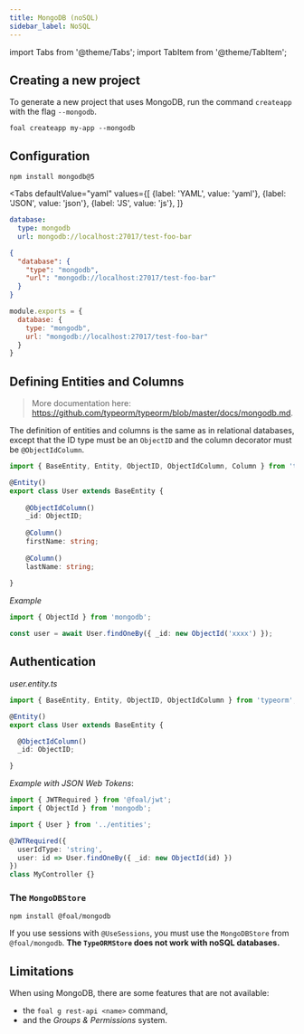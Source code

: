 ```yaml
---
title: MongoDB (noSQL)
sidebar_label: NoSQL
---
```


import Tabs from '@theme/Tabs';
import TabItem from '@theme/TabItem';


## Creating a new project

To generate a new project that uses MongoDB, run the command `createapp` with the flag `--mongodb`.

```
foal createapp my-app --mongodb
```

## Configuration

```
npm install mongodb@5
```

<Tabs
  defaultValue="yaml"
  values={[
    {label: 'YAML', value: 'yaml'},
    {label: 'JSON', value: 'json'},
    {label: 'JS', value: 'js'},
  ]}
>
<TabItem value="yaml">

```yaml
database:
  type: mongodb
  url: mongodb://localhost:27017/test-foo-bar
```

</TabItem>
<TabItem value="json">

```json
{
  "database": {
    "type": "mongodb",
    "url": "mongodb://localhost:27017/test-foo-bar"
  }
}
```

</TabItem>
<TabItem value="js">

```javascript
module.exports = {
  database: {
    type: "mongodb",
    url: "mongodb://localhost:27017/test-foo-bar"
  }
}
```

</TabItem>
</Tabs>

## Defining Entities and Columns

> More documentation here: https://github.com/typeorm/typeorm/blob/master/docs/mongodb.md.

The definition of entities and columns is the same as in relational databases, except that the ID type must be an `ObjectID` and the column decorator must be `@ObjectIdColumn`.

```typescript
import { BaseEntity, Entity, ObjectID, ObjectIdColumn, Column } from 'typeorm';

@Entity()
export class User extends BaseEntity {
    
    @ObjectIdColumn()
    _id: ObjectID;
    
    @Column()
    firstName: string;
    
    @Column()
    lastName: string;
    
}
```

*Example*
```typescript
import { ObjectId } from 'mongodb';

const user = await User.findOneBy({ _id: new ObjectId('xxxx') });
```

## Authentication

*user.entity.ts*
```typescript
import { BaseEntity, Entity, ObjectID, ObjectIdColumn } from 'typeorm';

@Entity()
export class User extends BaseEntity {

  @ObjectIdColumn()
  _id: ObjectID;

}
```

*Example with JSON Web Tokens*:
```typescript
import { JWTRequired } from '@foal/jwt';
import { ObjectId } from 'mongodb';

import { User } from '../entities';

@JWTRequired({
  userIdType: 'string',
  user: id => User.findOneBy({ _id: new ObjectId(id) })
})
class MyController {}
```


### The `MongoDBStore`

```
npm install @foal/mongodb
```

If you use sessions with `@UseSessions`, you must use the `MongoDBStore` from `@foal/mongodb`. **The `TypeORMStore` does not work with noSQL databases.**

## Limitations

When using MongoDB, there are some features that are not available:
- the `foal g rest-api <name>` command,
- and the *Groups & Permissions* system.

